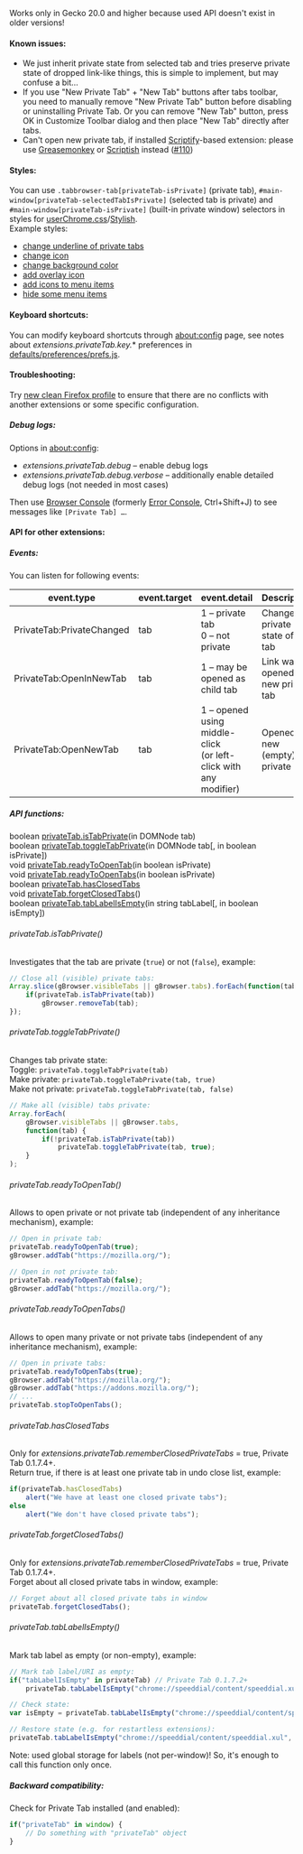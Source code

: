 ﻿Works only in Gecko 20.0 and higher because used API doesn't exist in older versions!

#### Known issues:
* We just inherit private state from selected tab and tries preserve private state of dropped link-like things, this is simple to implement, but may confuse a bit…
* If you use "New Private Tab" + "New Tab" buttons after tabs toolbar, you need to manually remove "New Private Tab" button before disabling or uninstalling Private Tab. Or you can remove "New Tab" button, press OK in Customize Toolbar dialog and then place "New Tab" directly after tabs.
* Can't open new private tab, if installed <a href="https://addons.mozilla.org/addon/scriptify/">Scriptify</a>-based extension: please use <a href="https://addons.mozilla.org/addon/greasemonkey/">Greasemonkey</a> or <a href="https://addons.mozilla.org/addon/scriptish/">Scriptish</a> instead (<a href="https://github.com/Infocatcher/Private_Tab/issues/110">#110</a>)

#### Styles:
You can use `.tabbrowser-tab[privateTab-isPrivate]` (private tab), `#main-window[privateTab-selectedTabIsPrivate]` (selected tab is private) and `#main-window[privateTab-isPrivate]` (built-in private window) selectors in styles for <a href="http://kb.mozillazine.org/UserChrome.css">userChrome.css</a>/<a href="https://addons.mozilla.org/addon/stylish/">Stylish</a>.
<br>Example styles:
* <a href="https://github.com/Infocatcher/UserStyles/blob/master/Private_Tab_underline">change underline of private tabs</a>
* <a href="https://github.com/Infocatcher/UserStyles/blob/master/Private_Tab_icon">change icon</a>
* <a href="https://github.com/Infocatcher/UserStyles/blob/master/Private_Tab_background">change background color</a>
* <a href="https://github.com/Infocatcher/UserStyles/blob/master/Private_Tab_overlay_icon">add overlay icon</a>
* <a href="https://github.com/Infocatcher/UserStyles/blob/master/Private_Tab_menu_icons">add icons to menu items</a>
* <a href="https://github.com/Infocatcher/UserStyles/blob/master/Private_Tab_hide_items">hide some menu items</a>

#### Keyboard shortcuts:
You can modify keyboard shortcuts through <a href="http://kb.mozillazine.org/About:config">about:config</a> page, see notes about <em>extensions.privateTab.key.</em>\* preferences in <a href="https://github.com/Infocatcher/Private_Tab/blob/master/defaults/preferences/prefs.js">defaults/preferences/prefs.js</a>.

#### Troubleshooting:
Try <a href="https://support.mozilla.org/en-US/kb/profile-manager-create-and-remove-firefox-profiles">new clean Firefox profile</a> to ensure that there are no conflicts with another extensions or some specific configuration.
##### Debug logs:
Options in <a href="http://kb.mozillazine.org/About:config">about:config</a>:
* <em>extensions.privateTab.debug</em> – enable debug logs
* <em>extensions.privateTab.debug.verbose</em> – additionally enable detailed debug logs (not needed in most cases)

Then use <a href="https://developer.mozilla.org/en-US/docs/Tools/Browser_Console">Browser Console</a> (formerly <a href="https://developer.mozilla.org/en-US/docs/Error_Console">Error Console</a>, Ctrl+Shift+J) to see messages like `[Private Tab] …`.

#### API for other extensions:
##### Events:
You can listen for following events:
<table>
<thead>
<tr>
	<th>event.type</th>
	<th>event.target</th>
	<th>event.detail</th>
	<th>Description</th>
</tr>
</thead>
<tbody>
	<tr>
		<td>PrivateTab:PrivateChanged</td>
		<td>tab</td>
		<td>1 – private tab<br>0 – not private</td>
		<td>Changed private state of the tab</td>
	</tr>
	<tr>
		<td>PrivateTab:OpenInNewTab</td>
		<td>tab</td>
		<td>1 – may be opened as child tab</td>
		<td>Link was opened in new private tab</td>
	</tr>
	<tr>
		<td>PrivateTab:OpenNewTab</td>
		<td>tab</td>
		<td>1 – opened using middle-click<br>(or left-click with any modifier)</td>
		<td>Opened new (empty) private tab</td>
	</tr>
</tbody>
</table>

##### API functions:
boolean [privateTab.isTabPrivate](#privatetabistabprivate)(in DOMNode tab)
<br>boolean [privateTab.toggleTabPrivate](#privatetabtoggletabprivate)(in DOMNode tab[, in boolean isPrivate])
<br>void [privateTab.readyToOpenTab](#privatetabreadytoopentab)(in boolean isPrivate)
<br>void [privateTab.readyToOpenTabs](#privatetabreadytoopentabs)(in boolean isPrivate)
<br>boolean [privateTab.hasClosedTabs](#privatetabhasclosedtabs)
<br>void [privateTab.forgetClosedTabs](#privatetabforgetclosedtabs)()
<br>boolean [privateTab.tabLabelIsEmpty](#privatetabtablabelisempty)(in string tabLabel[, in boolean isEmpty])

###### privateTab.isTabPrivate()
Investigates that the tab are private (`true`) or not (`false`), example:
```js
// Close all (visible) private tabs:
Array.slice(gBrowser.visibleTabs || gBrowser.tabs).forEach(function(tab) {
	if(privateTab.isTabPrivate(tab))
		gBrowser.removeTab(tab);
});
```
###### privateTab.toggleTabPrivate()
Changes tab private state:
<br>Toggle: `privateTab.toggleTabPrivate(tab)`
<br>Make private: `privateTab.toggleTabPrivate(tab, true)`
<br>Make not private: `privateTab.toggleTabPrivate(tab, false)`
```js
// Make all (visible) tabs private:
Array.forEach(
	gBrowser.visibleTabs || gBrowser.tabs,
	function(tab) {
		if(!privateTab.isTabPrivate(tab))
			privateTab.toggleTabPrivate(tab, true);
	}
);
```
###### privateTab.readyToOpenTab()
Allows to open private or not private tab (independent of any inheritance mechanism), example:
```js
// Open in private tab:
privateTab.readyToOpenTab(true);
gBrowser.addTab("https://mozilla.org/");
```
```js
// Open in not private tab:
privateTab.readyToOpenTab(false);
gBrowser.addTab("https://mozilla.org/");
```
###### privateTab.readyToOpenTabs()
Allows to open many private or not private tabs (independent of any inheritance mechanism), example:
```js
// Open in private tabs:
privateTab.readyToOpenTabs(true);
gBrowser.addTab("https://mozilla.org/");
gBrowser.addTab("https://addons.mozilla.org/");
// ...
privateTab.stopToOpenTabs();
```
###### privateTab.hasClosedTabs
Only for <em>extensions.privateTab.rememberClosedPrivateTabs</em> = true, Private Tab 0.1.7.4+.
<br>Return true, if there is at least one private tab in undo close list, example:
```js
if(privateTab.hasClosedTabs)
	alert("We have at least one closed private tabs");
else
	alert("We don't have closed private tabs");
```
###### privateTab.forgetClosedTabs()
Only for <em>extensions.privateTab.rememberClosedPrivateTabs</em> = true, Private Tab 0.1.7.4+.
<br>Forget about all closed private tabs in window, example:
```js
// Forget about all closed private tabs in window
privateTab.forgetClosedTabs();
```
###### privateTab.tabLabelIsEmpty()
Mark tab label as empty (or non-empty), example:
```js
// Mark tab label/URI as empty:
if("tabLabelIsEmpty" in privateTab) // Private Tab 0.1.7.2+
	privateTab.tabLabelIsEmpty("chrome://speeddial/content/speeddial.xul", true);
```
```js
// Check state:
var isEmpty = privateTab.tabLabelIsEmpty("chrome://speeddial/content/speeddial.xul");
```
```js
// Restore state (e.g. for restartless extensions):
privateTab.tabLabelIsEmpty("chrome://speeddial/content/speeddial.xul", false);
```
Note: used global storage for labels (not per-window)! So, it's enough to call this function only once.

##### Backward compatibility:
Check for Private Tab installed (and enabled):
```js
if("privateTab" in window) {
	// Do something with "privateTab" object
}
```